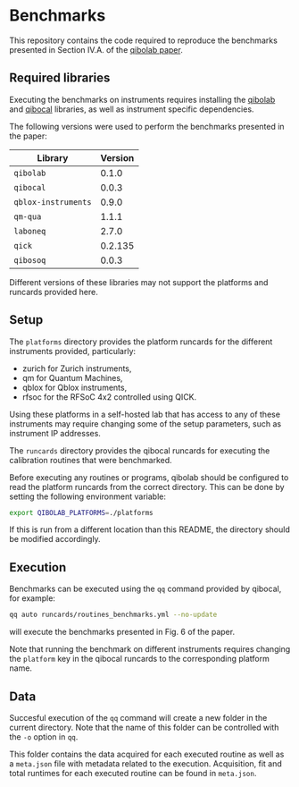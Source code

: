 # Benchmarks

This repository contains the code required to reproduce the benchmarks presented in Section IV.A. of the [qibolab paper](https://arxiv.org/abs/2308.06313).

## Required libraries

Executing the benchmarks on instruments requires installing the [qibolab](https://qibo.science/qibolab/stable/getting-started/installation.html)
and [qibocal](https://qibo.science/qibocal/stable/getting-started/installation.html) libraries, as well as instrument specific dependencies.

The following versions were used to perform the benchmarks presented in the paper:

Library | Version
-- | --
`qibolab` | 0.1.0
`qibocal` | 0.0.3
`qblox-instruments` | 0.9.0
`qm-qua` | 1.1.1
`laboneq` | 2.7.0
`qick` | 0.2.135
`qibosoq` | 0.0.3

Different versions of these libraries may not support the platforms and runcards provided here.

## Setup

The `platforms` directory provides the platform runcards for the different instruments provided, particularly:
* zurich for Zurich instruments,
* qm for Quantum Machines,
* qblox for Qblox instruments,
* rfsoc for the RFSoC 4x2 controlled using QICK.

Using these platforms in a self-hosted lab that has access to any of these instruments may require changing some of the setup parameters, such as instrument IP addresses.

The `runcards` directory provides the qibocal runcards for executing the calibration routines that were benchmarked.

Before executing any routines or programs, qibolab should be configured to read the platform runcards from the correct directory.
This can be done by setting the following environment variable:
```sh
export QIBOLAB_PLATFORMS=./platforms
```
If this is run from a different location than this README, the directory should be modified accordingly.

## Execution

Benchmarks can be executed using the `qq` command provided by qibocal, for example:
```sh
qq auto runcards/routines_benchmarks.yml --no-update
```
will execute the benchmarks presented in Fig. 6 of the paper.

Note that running the benchmark on different instruments requires changing the `platform` key in the qibocal runcards to the corresponding platform name.

## Data

Succesful execution of the `qq` command will create a new folder in the current directory.
Note that the name of this folder can be controlled with the `-o` option in `qq`.

This folder contains the data acquired for each executed routine as well as a `meta.json` file
with metadata related to the execution. Acquisition, fit and total runtimes for each executed
routine can be found in `meta.json`.
